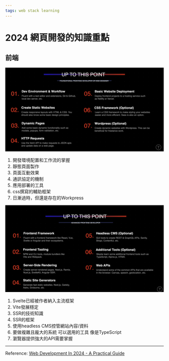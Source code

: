 ```yaml
---
tags: web stack learning
---
```


# 2024 網頁開發的知識重點

## 前端
![前端](./imgs/stacks2024-1.png)

1. 開發環境配置和工作流的掌握
2. 靜態頁面製作
3. 頁面互動效果
4. 通訊協定的機制
5. 應用部署的工具
6. css撰寫的輔助框架
7. 日漸過時，但還是存在的Workpress


![前端](./imgs/stacks2024-2.png)

1. Svelte已經被作者納入主流框架
2. Vite發展穩定
3. SSR的技術知識
4. SSR的框架
5. 使用headless CMS控管網站內容/資料 
6. 要做複雜且龐大的系統 可以選用的工具 像是TypeScript
7. 瀏覽器提供強大的API需要掌握

----
Reference:
[Web Development In 2024 - A Practical Guide](https://www.youtube.com/watch?v=8sXRyHI3bLw&ab_channel=TraversyMedia )